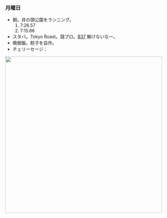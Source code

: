 ### 月曜日

* 朝。井の頭公園をランニング。
  1. 7:26.57
  2. 7:15.66
* スタバ。Tokyo Roast。競プロ。[B37](https://atcoder.jp/contests/tessoku-book/tasks/tessoku_book_dj) 解けないなー。
* 晩御飯。餃子を自作。
* チェリーセージ：

<img src="https://i.imgur.com/ql3JYIV.jpg" width="500">